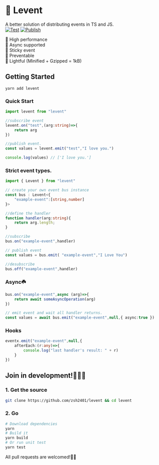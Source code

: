 # 🚌 Levent
A better solution of distributing events in TS and JS.    
[![Test](https://github.com/zsh2401/eventx/actions/workflows/test.yml/badge.svg)](https://github.com/zsh2401/eventx/actions/workflows/test.yml)
[![Publish](https://github.com/zsh2401/eventx/actions/workflows/publish.yml/badge.svg)](https://github.com/zsh2401/eventx/actions/workflows/publish.yml)
    
🌟 High performance   
🌟 Async supported   
🌟 Sticky event   
🌟 Preventable   
🌟 Lightful (Minified + Gzipped = 1kB)   

## Getting Started
```
yarn add levent
```

### Quick Start
```typescript
import levent from "levent"

//subscribe event
levent.on("test",(arg:string)=>{
    return arg
})

//publish event.
const values = levent.emit("test","I love you.")

console.log(values) // ['I love you.']
```
### Strict event types.
```typescript
import { Levent } from "levent"

// create your own event bus instance
const bus : Levent<{
    "example-event":[string,number]
}>

//define the handler
function handler(arg:string){
    return arg.length;
}

//subscribe
bus.on("example-event",handler)

// publish event
const values = bus.emit( "example-event","I Love You")

//desubscribe
bus.off("example-event",handler)
```


### Async☘️
```typescript
bus.on("example-event",async (arg)=>{
    return await someAsyncOperation(arg)
})

// emit event and wait all handler returns.
const values = await bus.emit("example-event",null,{ async:true })

```
### Hooks
```typescript
eventx.emit("example-event",null,{
    afterEach:(r:any)=>{
        console.log("last handler's result: " + r)
    }
})


```
## Join in development!🏋🏻‍♂️
### 1. Get the source
```sh
git clone https://github.com/zsh2401/levent && cd levent
```
### 2. Go
```sh
# Download dependencies
yarn
# Build it
yarn build
# Or run unit test
yarn test
```

All pull requests are welcomed!🧑‍💻